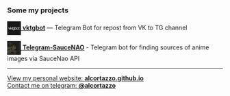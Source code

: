 ### Some my projects

[<img src="https://raw.githubusercontent.com/alcortazzo/alcortazzo/main/images/vktgbot.jpg" width="32" align="center"> **vktgbot**](https://github.com/alcortazzo/vktgbot) — Telegram Bot for repost from VK to TG channel

[<img src="https://raw.githubusercontent.com/alcortazzo/alcortazzo/main/images/telegram-saucenao.jpg" width="32" align="center"> **Telegram-SauceNAO**](https://github.com/alcortazzo/telegram-sausenao) - Telegram bot for finding sources of anime images via SauceNao API

---

[View my personal website: **alcortazzo.github.io**](https://alcortazzo.github.io)  
[Contact me on telegram: **@alcortazzo**](https://t.me/alcortazzo)


<!--The idea for the design of this README file was borrowed from xPaw-->
